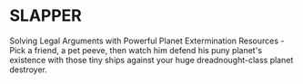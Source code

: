 # SLAPPER
Solving Legal Arguments with Powerful Planet Extermination Resources - Pick a friend, a pet peeve, then watch him defend his puny planet's existence with those tiny ships against your huge dreadnought-class planet destroyer.
